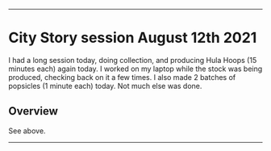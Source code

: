 
***

# City Story session August 12th 2021

<!-- I had a shorter session yet again today, as I was low on time, so I produced candy bars (5 minutes) instead of jewelery boxes (15 minutes) I did tip collection today as well, not much was done overall. !--> <!-- I have been receiving an abnormal amount of neighbor requests lately. !-->

I had a long session today, doing collection, and producing Hula Hoops (15 minutes each) again today. I worked on my laptop while the stock was being produced, checking back on it a few times. I also made 2 batches of popsicles (1 minute each) today. Not much else was done.

## Overview

See above.

***
